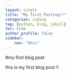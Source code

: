 ```yaml
---
layout: single
title: "My first Posting!!"
categories: coding
tag: [python, blog, jekyll]
toc: true
author_profile: false
sidebar:
    nav: "docs"
---
```


#my first blog post

this is my first blog post !!
